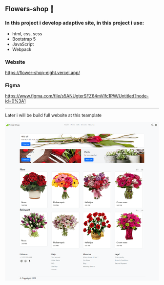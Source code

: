 ## Flowers-shop 🌹
### In this project i develop adaptive site, in this project i use:
+ html, css, scss
+ Bootstrap 5
+ JavaScript
+ Webpack

### Website
https://flower-shop-eight.vercel.app/

### Figma
https://www.figma.com/file/s5ANUgterSFZ64mVlfc1PW/Untitled?node-id=0%3A1
___
Later i will be build full website at this teamplate

![Flower shop](/preview.png)
